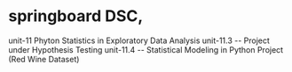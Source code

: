 # springboard DSC, 
unit-11 Phyton Statistics in Exploratory Data Analysis 
unit-11.3 -- Project under Hypothesis Testing
unit-11.4 -- Statistical Modeling in Python Project (Red Wine Dataset)
